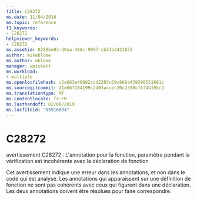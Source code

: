 ```yaml
---
title: C28272
ms.date: 11/04/2016
ms.topic: reference
f1_keywords:
- C28272
helpviewer_keywords:
- C28272
ms.assetid: 0288be83-d0aa-488c-9097-cb33bd423033
author: mikeblome
ms.author: mblome
manager: wpickett
ms.workload:
- multiple
ms.openlocfilehash: c5a663e40882ccd2293c69c866a439390551681c
ms.sourcegitcommit: 21d667104199c2493accec20c2388cf674b195c3
ms.translationtype: MT
ms.contentlocale: fr-FR
ms.lasthandoff: 02/08/2019
ms.locfileid: "55916894"
---
```

# <a name="c28272"></a>C28272
avertissement C28272 : L'annotation pour la fonction, paramètre pendant la vérification est incohérente avec la déclaration de fonction

 Cet avertissement indique une erreur dans les annotations, et non dans le code qui est analysé. Les annotations qui apparaissent sur une définition de fonction ne sont pas cohérents avec ceux qui figurent dans une déclaration. Les deux annotations doivent être résolues pour faire correspondre.